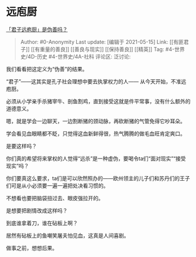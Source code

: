 # 远庖厨
[「君子远庖厨」是伪善吗？](https://www.zhihu.com/question/22341969/answer/1886770714)

> Author: #0-Anonymity
> Last update: [编辑于 2021-05-15]
> Link: [[有匪君子]] [[有重量的善良]] [[善良与现实]] [[保持善良]] [[精英]]
> Tag: #4-世界史/4D-历史 #4-世界史/4A-社科
> 评论区:
> 泛讨论:

我们看看把这定义为“伪善”的结果。

“君子”——这其实是孔子社会理想中要去执掌权力的人—— 从今天开始，不准远庖厨。

必须从小学亲手杀猪宰牛、剖鱼割鸡，直到接受这就是件平常事，没有什么额外的道德意义。

嗯，就是学会一边聊天，一边割断猪的颈动脉，再砍断猪的气管免得它吵耳朵。

学会看见血眼睛都不眨，只觉得这血新鲜得很，热气腾腾的做毛血旺肯定爽口。

是要这样吗？

你们真的希望将来掌权的人觉得“远杀”是一种虚伪，要喝令ta们“面对现实”“接受现实”吗？

你们要真这么要求，ta们是可以欣然照办的——欧州领主的儿子们和苏丹们的王子们可是从小必须要一遍一遍把处决看习惯的。

不想看也要把脑袋扭过去、眼皮强拉开的。

是想要把剧情改成这样吗？

到底谁拿着刀，谁在砧板上啊？

居然有砧板上的鱼嘲笑屠夫怕见血，这真是人间喜剧。

做事之前，想想后果。
